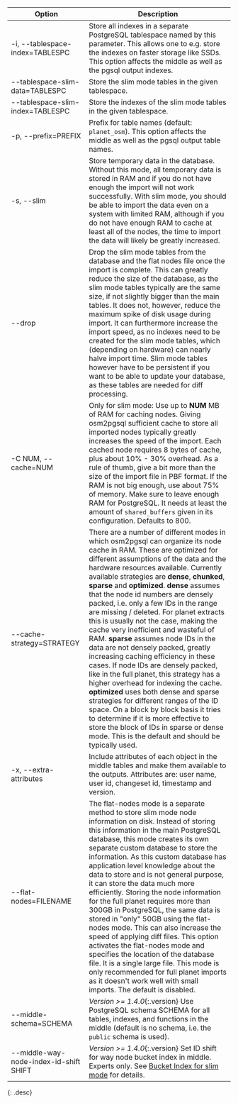 | Option                                  | Description |
| --------------------------------------- | ----------- |
| -i, \--tablespace-index=TABLESPC        | Store all indexes in a separate PostgreSQL tablespace named by this parameter. This allows one to e.g. store the indexes on faster storage like SSDs. This option affects the middle as well as the pgsql output indexes. |
| \--tablespace-slim-data=TABLESPC        | Store the slim mode tables in the given tablespace. |
| \--tablespace-slim-index=TABLESPC       | Store the indexes of the slim mode tables in the given tablespace. |
| -p, \--prefix=PREFIX                    | Prefix for table names (default: `planet_osm`). This option affects the middle as well as the pgsql output table names. |
| -s, \--slim                             | Store temporary data in the database. Without this mode, all temporary data is stored in RAM and if you do not have enough the import will not work successfully. With slim mode, you should be able to import the data even on a system with limited RAM, although if you do not have enough RAM to cache at least all of the nodes, the time to import the data will likely be greatly increased. |
| \--drop                                 | Drop the slim mode tables from the database and the flat nodes file once the import is complete. This can greatly reduce the size of the database, as the slim mode tables typically are the same size, if not slightly bigger than the main tables. It does not, however, reduce the maximum spike of disk usage during import. It can furthermore increase the import speed, as no indexes need to be created for the slim mode tables, which (depending on hardware) can nearly halve import time. Slim mode tables however have to be persistent if you want to be able to update your database, as these tables are needed for diff processing.
| -C NUM, \--cache=NUM                    | Only for slim mode: Use up to **NUM** MB of RAM for caching nodes. Giving osm2pgsql sufficient cache to store all imported nodes typically greatly increases the speed of the import. Each cached node requires 8 bytes of cache, plus about 10% - 30% overhead. As a rule of thumb, give a bit more than the size of the import file in PBF format. If the RAM is not big enough, use about 75% of memory. Make sure to leave enough RAM for PostgreSQL. It needs at least the amount of `shared_buffers` given in its configuration. Defaults to 800. |
| \--cache-strategy=STRATEGY              | There are a number of different modes in which osm2pgsql can organize its node cache in RAM. These are optimized for different assumptions of the data and the hardware resources available. Currently available strategies are **dense**, **chunked**, **sparse** and **optimized**. **dense** assumes that the node id numbers are densely packed, i.e. only a few IDs in the range are missing / deleted. For planet extracts this is usually not the case, making the cache very inefficient and wasteful of RAM. **sparse** assumes node IDs in the data are not densely packed, greatly increasing caching efficiency in these cases. If node IDs are densely packed, like in the full planet, this strategy has a higher overhead for indexing the cache. **optimized** uses both dense and sparse strategies for different ranges of the ID space. On a block by block basis it tries to determine if it is more effective to store the block of IDs in sparse or dense mode. This is the default and should be typically used. |
| -x, \--extra-attributes                 | Include attributes of each object in the middle tables and make them available to the outputs. Attributes are: user name, user id, changeset id, timestamp and version. |
| \--flat-nodes=FILENAME                  | The flat-nodes mode is a separate method to store slim mode node information on disk. Instead of storing this information in the main PostgreSQL database, this mode creates its own separate custom database to store the information. As this custom database has application level knowledge about the data to store and is not general purpose, it can store the data much more efficiently. Storing the node information for the full planet requires more than 300GB in PostgreSQL, the same data is stored in "only" 50GB using the flat-nodes mode. This can also increase the speed of applying diff files. This option activates the flat-nodes mode and specifies the location of the database file. It is a single large file. This mode is only recommended for full planet imports as it doesn't work well with small imports. The default is disabled. |
| \--middle-schema=SCHEMA                 | *Version >= 1.4.0*{:.version} Use PostgreSQL schema SCHEMA for all tables, indexes, and functions in the middle (default is no schema, i.e. the `public` schema is used). |
| \--middle-way-node-index-id-shift SHIFT | *Version >= 1.4.0*{:.version} Set ID shift for way node bucket index in middle. Experts only. See [Bucket Index for slim mode](#bucket-index-for-slim-mode) for details. |
{: .desc}
